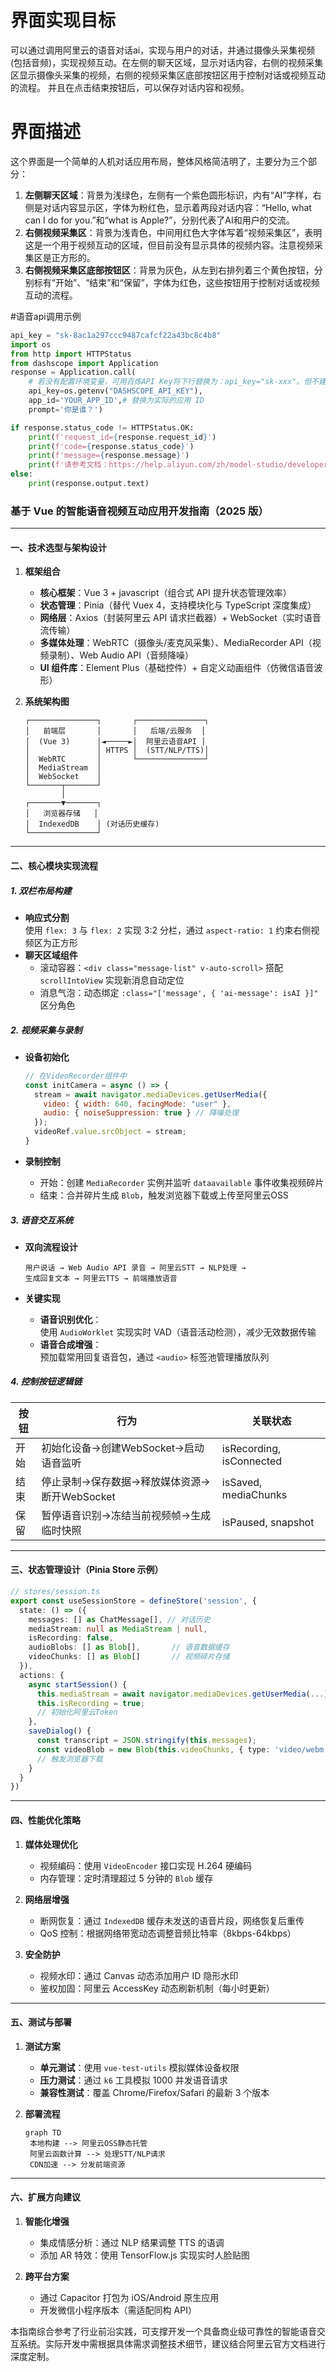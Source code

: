 # 界面实现目标
可以通过调用阿里云的语音对话ai，实现与用户的对话，并通过摄像头采集视频(包括音频)，实现视频互动。在左侧的聊天区域，显示对话内容，右侧的视频采集区显示摄像头采集的视频，右侧的视频采集区底部按钮区用于控制对话或视频互动的流程。
并且在点击结束按钮后，可以保存对话内容和视频。
# 界面描述
这个界面是一个简单的人机对话应用布局，整体风格简洁明了，主要分为三个部分：
1. **左侧聊天区域**：背景为浅绿色，左侧有一个紫色圆形标识，内有“AI”字样，右侧是对话内容显示区，字体为粉红色，显示着两段对话内容：“Hello, what can I do for you.”和“what is Apple?”，分别代表了AI和用户的交流。
2. **右侧视频采集区**：背景为浅青色，中间用红色大字体写着“视频采集区”，表明这是一个用于视频互动的区域，但目前没有显示具体的视频内容。注意视频采集区是正方形的。
3. **右侧视频采集区底部按钮区**：背景为灰色，从左到右排列着三个黄色按钮，分别标有“开始”、“结束”和“保留”，字体为红色，这些按钮用于控制对话或视频互动的流程。

#语音api调用示例

```python
api_key = "sk-8ac1a297ccc9487cafcf22a43bc8c4b8"
import os
from http import HTTPStatus
from dashscope import Application
response = Application.call(
    # 若没有配置环境变量，可用百炼API Key将下行替换为：api_key="sk-xxx"。但不建议在生产环境中直接将API Key硬编码到代码中，以减少API Key泄露风险。
    api_key=os.getenv("DASHSCOPE_API_KEY"),
    app_id='YOUR_APP_ID',# 替换为实际的应用 ID
    prompt='你是谁？')

if response.status_code != HTTPStatus.OK:
    print(f'request_id={response.request_id}')
    print(f'code={response.status_code}')
    print(f'message={response.message}')
    print(f'请参考文档：https://help.aliyun.com/zh/model-studio/developer-reference/error-code')
else:
    print(response.output.text)
```




### 基于 Vue 的智能语音视频互动应用开发指南（2025 版）

---

#### 一、技术选型与架构设计
1. **框架组合**  
   - **核心框架**：Vue 3 + javascript（组合式 API 提升状态管理效率）  
   - **状态管理**：Pinia（替代 Vuex 4，支持模块化与 TypeScript 深度集成）  
   - **网络层**：Axios（封装阿里云 API 请求拦截器）+ WebSocket（实时语音流传输）  
   - **多媒体处理**：WebRTC（摄像头/麦克风采集）、MediaRecorder API（视频录制）、Web Audio API（音频降噪）  
   - **UI 组件库**：Element Plus（基础控件）+ 自定义动画组件（仿微信语音波形）  

2. **系统架构图**  
   ```
   ┌───────────────┐       ┌───────────────┐
   │   前端层       │       │   后端/云服务  │
   │  (Vue 3)      │◄─────►│  阿里云语音API │
   │               │ HTTPS │  (STT/NLP/TTS)│
   │  WebRTC       │       └───────────────┘
   │  MediaStream  │       
   │  WebSocket    │       
   └───────┬───────┘       
           │                
   ┌───────▼───────┐        
   │   浏览器存储   │        
   │  IndexedDB    │ (对话历史缓存)  
   └───────────────┘        
   ```


---

#### 二、核心模块实现流程
##### 1. 双栏布局构建
- **响应式分割**  
  使用 `flex: 3` 与 `flex: 2` 实现 3:2 分栏，通过 `aspect-ratio: 1` 约束右侧视频区为正方形  
- **聊天区域组件**  
  - 滚动容器：`<div class="message-list" v-auto-scroll>` 搭配 `scrollIntoView` 实现新消息自动定位  
  - 消息气泡：动态绑定 `:class="['message', { 'ai-message': isAI }]"` 区分角色  

##### 2. 视频采集与录制
- **设备初始化**  
  ```javascript
  // 在VideoRecorder组件中
  const initCamera = async () => {
    stream = await navigator.mediaDevices.getUserMedia({
      video: { width: 640, facingMode: "user" },
      audio: { noiseSuppression: true } // 降噪处理
    });
    videoRef.value.srcObject = stream;
  }
  ```

- **录制控制**  
  - 开始：创建 `MediaRecorder` 实例并监听 `dataavailable` 事件收集视频碎片  
  - 结束：合并碎片生成 `Blob`，触发浏览器下载或上传至阿里云OSS  

##### 3. 语音交互系统
- **双向流程设计**  
  ```
  用户说话 → Web Audio API 录音 → 阿里云STT → NLP处理 →  
  生成回复文本 → 阿里云TTS → 前端播放语音
  ```

- **关键实现**  
  - **语音识别优化**：  
使用 `AudioWorklet` 实现实时 VAD（语音活动检测），减少无效数据传输  
  - **语音合成增强**：  
预加载常用回复语音包，通过 `<audio>` 标签池管理播放队列  

##### 4. 控制按钮逻辑链

| 按钮   | 行为                                                                 | 关联状态               |
|--------|----------------------------------------------------------------------|------------------------|
| 开始   | 初始化设备→创建WebSocket→启动语音监听                                | isRecording, isConnected |
| 结束   | 停止录制→保存数据→释放媒体资源→断开WebSocket                         | isSaved, mediaChunks |
| 保留   | 暂停语音识别→冻结当前视频帧→生成临时快照                            | isPaused, snapshot |


---

#### 三、状态管理设计（Pinia Store 示例）
```typescript
// stores/session.ts
export const useSessionStore = defineStore('session', {
  state: () => ({
    messages: [] as ChatMessage[], // 对话历史
    mediaStream: null as MediaStream | null,
    isRecording: false,
    audioBlobs: [] as Blob[],       // 语音数据缓存
    videoChunks: [] as Blob[]       // 视频碎片存储
  }),
  actions: {
    async startSession() {
      this.mediaStream = await navigator.mediaDevices.getUserMedia(...);
      this.isRecording = true;
      // 初始化阿里云Token
    },
    saveDialog() {
      const transcript = JSON.stringify(this.messages);
      const videoBlob = new Blob(this.videoChunks, { type: 'video/webm' });
      // 触发浏览器下载
    }
  }
})
```


---

#### 四、性能优化策略
1. **媒体处理优化**  
   - 视频编码：使用 `VideoEncoder` 接口实现 H.264 硬编码  
   - 内存管理：定时清理超过 5 分钟的 `Blob` 缓存  

2. **网络层增强**  
   - 断网恢复：通过 `IndexedDB` 缓存未发送的语音片段，网络恢复后重传  
   - QoS 控制：根据网络带宽动态调整音频比特率（8kbps-64kbps）  

3. **安全防护**  
   - 视频水印：通过 Canvas 动态添加用户 ID 隐形水印  
   - 鉴权加固：阿里云 AccessKey 动态刷新机制（每小时更新）  

---

#### 五、测试与部署
1. **测试方案**  
   - **单元测试**：使用 `vue-test-utils` 模拟媒体设备权限  
   - **压力测试**：通过 `k6` 工具模拟 1000 并发语音请求  
   - **兼容性测试**：覆盖 Chrome/Firefox/Safari 的最新 3 个版本  

2. **部署流程**  
   ```mermaid
   graph TD
    本地构建 --> 阿里云OSS静态托管
    阿里云函数计算 --> 处理STT/NLP请求
    CDN加速 --> 分发前端资源
   ```


---

#### 六、扩展方向建议
1. **智能化增强**  
   - 集成情感分析：通过 NLP 结果调整 TTS 的语调  
   - 添加 AR 特效：使用 TensorFlow.js 实现实时人脸贴图  

2. **跨平台方案**  
   - 通过 Capacitor 打包为 iOS/Android 原生应用  
   - 开发微信小程序版本（需适配同构 API）  

本指南综合参考了行业前沿实践，可支撑开发一个具备商业级可靠性的智能语音交互系统。实际开发中需根据具体需求调整技术细节，建议结合阿里云官方文档进行深度定制。